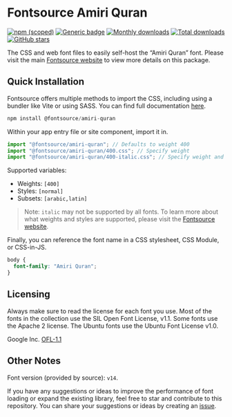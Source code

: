 # Fontsource Amiri Quran

[![npm (scoped)](https://img.shields.io/npm/v/@fontsource/amiri-quran?color=brightgreen)](https://www.npmjs.com/package/@fontsource/amiri-quran) [![Generic badge](https://img.shields.io/badge/fontsource-passing-brightgreen)](https://github.com/fontsource/fontsource) [![Monthly downloads](https://badgen.net/npm/dm/@fontsource/amiri-quran)](https://github.com/fontsource/fontsource) [![Total downloads](https://badgen.net/npm/dt/@fontsource/amiri-quran)](https://github.com/fontsource/fontsource) [![GitHub stars](https://img.shields.io/github/stars/fontsource/fontsource.svg?style=social&label=Star)](https://github.com/fontsource/fontsource/stargazers)

The CSS and web font files to easily self-host the “Amiri Quran” font. Please visit the main [Fontsource website](https://fontsource.org/fonts/amiri-quran) to view more details on this package.

## Quick Installation

Fontsource offers multiple methods to import the CSS, including using a bundler like Vite or using SASS. You can find full documentation [here](https://fontsource.org/docs/getting-started/introduction).

```javascript
npm install @fontsource/amiri-quran
```

Within your app entry file or site component, import it in.

```javascript
import "@fontsource/amiri-quran"; // Defaults to weight 400
import "@fontsource/amiri-quran/400.css"; // Specify weight
import "@fontsource/amiri-quran/400-italic.css"; // Specify weight and style
```

Supported variables:
- Weights: `[400]`
- Styles: `[normal]`
- Subsets: `[arabic,latin]`

> Note: `italic` may not be supported by all fonts. To learn more about what weights and styles are supported, please visit the [Fontsource website](https://fontsource.org/fonts/amiri-quran).

Finally, you can reference the font name in a CSS stylesheet, CSS Module, or CSS-in-JS.

```css
body {
  font-family: "Amiri Quran";
}
```

## Licensing
Always make sure to read the license for each font you use. Most of the fonts in the collection use the SIL Open Font License, v1.1. Some fonts use the Apache 2 license. The Ubuntu fonts use the Ubuntu Font License v1.0.

Google Inc.
[OFL-1.1](http://scripts.sil.org/OFL)

## Other Notes
Font version (provided by source): `v14`.

If you have any suggestions or ideas to improve the performance of font loading or expand the existing library, feel free to star and contribute to this repository. You can share your suggestions or ideas by creating an [issue](https://github.com/fontsource/fontsource/issues).